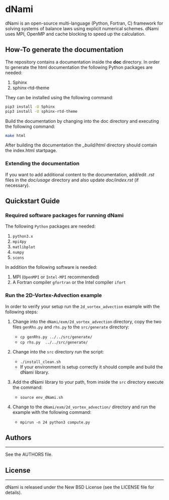 # dNami

dNami is an open-source multi-language (Python, Fortran, C) framework for solving systems of balance laws using explicit numerical schemes. 
dNami uses MPI, OpenMP and cache blocking to speed up the calculation.

## How-To generate the documentation
The repository contains a documentation inside the **doc** directory.
In order to generate the html documentation the following Python packages are needed:
1. Sphinx
2. sphinx-rtd-theme

They can be installed using the following command:
```bash
pip3 install -U Sphinx
pip3 install -U sphinx-rtd-theme
```

Build the documentation by changing into the doc directory and executing the following command:
```bash
make html
```
After building the documentation the *_build/html* directory should contain the index.html startpage.

### Extending the documentation

If you want to add additional content to the documentation, add/edit *.rst* files in the *doc/usage*
directory and also update *doc/index.rst* (if necessary). 

## Quickstart Guide

### Required software packages for running dNami
The following `Python` packages are needed:
1. `python3.x`
2. `mpi4py`
3. `matlibplot`
4. `numpy`
5. `scons` 

In addition the following software is needed:
1. MPI (`OpenMPI` or `Intel-MPI` recommended)
2. A Fortran compiler `gfortran` or the Intel compiler `ifort`

### Run the 2D-Vortex-Advection example
In order to verify your setup run the `2d_vortex_advection` example with
the following steps:

1. Change into the `dNami/exm/2d_vortex_advection` directory, copy the two files `genRhs.py` and `rhs.py` to the
`src/generate` directory:
     * `cp genRhs.py ../../src/generate/`
     * `cp rhs.py  ../../src/generate/`

2. Change into the `src` directory run the script: 
     * `./install_clean.sh`
     * If your environment is setup correctly it should compile and build the dNami library.

3. Add the dNami library to your path, from inside the `src` directory execute the command:
     * `source env_dNami.sh`

4. Change to the `dNami/exm/2d_vortex_advection/` directory and run the example with the
following command:
     * `mpirun -n 24 python3 compute.py` 


## Authors
-------
See the AUTHORS file.

## License
-------
dNami is released under the New BSD License (see the LICENSE file for details).

